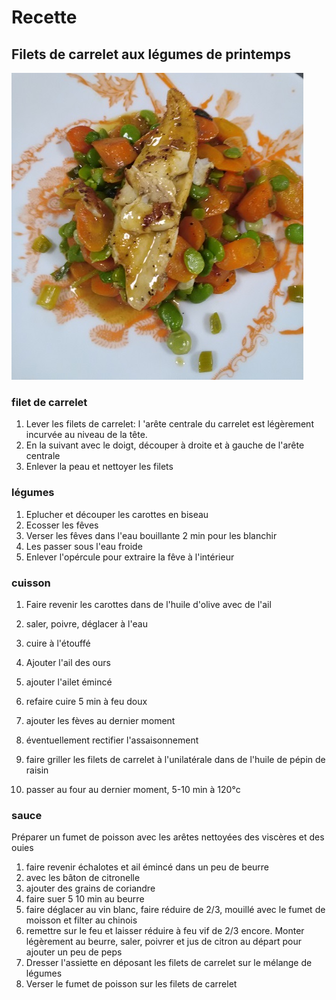 # Recette
## Filets de carrelet aux légumes de printemps
![Illustration](https://raw.githubusercontent.com/akakeronos/recette-gourmandignes/master/images/filet-carrelet.jpg)
### filet de carrelet
1. Lever les filets de carrelet: l 'arête centrale du carrelet est légèrement incurvée au niveau de la tête. 
2. En la suivant avec le doigt, découper à droite et à gauche de l'arête centrale
3. Enlever la peau et nettoyer les filets

### légumes
1. Eplucher et découper les carottes en biseau
2. Ecosser les fêves
3. Verser les fêves dans l'eau bouillante 2 min pour les blanchir
4. Les passer sous l'eau froide
5. Enlever l'opércule pour extraire la fêve à l'intérieur

### cuisson
1. Faire revenir les carottes dans de l'huile d'olive avec de l'ail
2. saler, poivre, déglacer à l'eau
3. cuire à l'étouffé
4. Ajouter l'ail des ours
5. ajouter l'ailet émincé
6. refaire cuire 5 min à feu doux
7. ajouter les fèves au dernier moment
8. éventuellement rectifier l'assaisonnement

1. faire griller les filets de carrelet à l'unilatérale dans de l'huile de pépin de raisin
2. passer au four au dernier moment, 5-10 min à 120°c

### sauce
Préparer un fumet de poisson avec les arêtes nettoyées des viscères et des ouies
1. faire revenir échalotes et ail émincé dans un peu de beurre
2. avec les bâton de citronelle
3. ajouter des grains de coriandre
4. faire suer 5 10 min au beurre 
5. faire déglacer au vin blanc, faire réduire de 2/3, mouillé avec le fumet de moisson et filter au chinois
6. remettre sur le feu et laisser réduire à feu vif de 2/3 encore. Monter légèrement au beurre, saler, poivrer et jus de citron au départ pour ajouter un peu de peps
7. Dresser l'assiette en déposant les filets de carrelet sur le mélange de légumes
8. Verser le fumet de poisson sur les filets de carrelet
